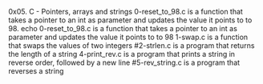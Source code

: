 0x05. C - Pointers, arrays and strings
0-reset_to_98.c is a function that takes a pointer to an int as parameter and updates the value it points to to 98.
echo 0-reset_to_98.c is a function that takes a pointer to an int as parameter and updates the value it points to to 98
1-swap.c is a function that swaps the values of two integers
#2-strlen.c is a program that returns the length of a string
4-print_rev.c is a program that prints a string in reverse order, followed by a new line
#5-rev_string.c is a program that reverses a string
